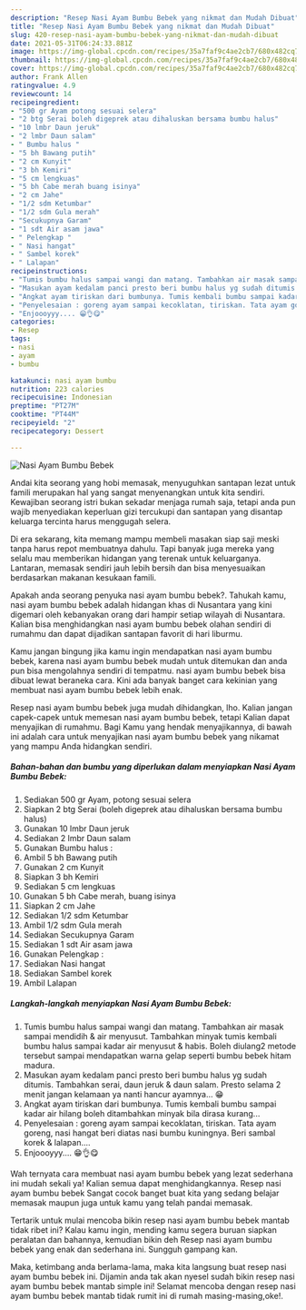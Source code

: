 ```yaml
---
description: "Resep Nasi Ayam Bumbu Bebek yang nikmat dan Mudah Dibuat"
title: "Resep Nasi Ayam Bumbu Bebek yang nikmat dan Mudah Dibuat"
slug: 420-resep-nasi-ayam-bumbu-bebek-yang-nikmat-dan-mudah-dibuat
date: 2021-05-31T06:24:33.881Z
image: https://img-global.cpcdn.com/recipes/35a7faf9c4ae2cb7/680x482cq70/nasi-ayam-bumbu-bebek-foto-resep-utama.jpg
thumbnail: https://img-global.cpcdn.com/recipes/35a7faf9c4ae2cb7/680x482cq70/nasi-ayam-bumbu-bebek-foto-resep-utama.jpg
cover: https://img-global.cpcdn.com/recipes/35a7faf9c4ae2cb7/680x482cq70/nasi-ayam-bumbu-bebek-foto-resep-utama.jpg
author: Frank Allen
ratingvalue: 4.9
reviewcount: 14
recipeingredient:
- "500 gr Ayam potong sesuai selera"
- "2 btg Serai boleh digeprek atau dihaluskan bersama bumbu halus"
- "10 lmbr Daun jeruk"
- "2 lmbr Daun salam"
- " Bumbu halus "
- "5 bh Bawang putih"
- "2 cm Kunyit"
- "3 bh Kemiri"
- "5 cm lengkuas"
- "5 bh Cabe merah buang isinya"
- "2 cm Jahe"
- "1/2 sdm Ketumbar"
- "1/2 sdm Gula merah"
- "Secukupnya Garam"
- "1 sdt Air asam jawa"
- " Pelengkap "
- " Nasi hangat"
- " Sambel korek"
- " Lalapan"
recipeinstructions:
- "Tumis bumbu halus sampai wangi dan matang. Tambahkan air masak sampai mendidih &amp; air menyusut. Tambahkan minyak tumis kembali bumbu halus sampai kadar air menyusut &amp; habis. Boleh diulang2 metode tersebut sampai mendapatkan warna gelap seperti bumbu bebek hitam madura."
- "Masukan ayam kedalam panci presto beri bumbu halus yg sudah ditumis. Tambahkan serai, daun jeruk &amp; daun salam. Presto selama 2 menit jangan kelamaan ya nanti hancur ayamnya... 😁"
- "Angkat ayam tiriskan dari bumbunya. Tumis kembali bumbu sampai kadar air hilang boleh ditambahkan minyak bila dirasa kurang..."
- "Penyelesaian : goreng ayam sampai kecoklatan, tiriskan. Tata ayam goreng, nasi hangat beri diatas nasi bumbu kuningnya. Beri sambal korek &amp; lalapan...."
- "Enjoooyyy.... 😁👌😋"
categories:
- Resep
tags:
- nasi
- ayam
- bumbu

katakunci: nasi ayam bumbu 
nutrition: 223 calories
recipecuisine: Indonesian
preptime: "PT27M"
cooktime: "PT44M"
recipeyield: "2"
recipecategory: Dessert

---
```



![Nasi Ayam Bumbu Bebek](https://img-global.cpcdn.com/recipes/35a7faf9c4ae2cb7/680x482cq70/nasi-ayam-bumbu-bebek-foto-resep-utama.jpg)

Andai kita seorang yang hobi memasak, menyuguhkan santapan lezat untuk famili merupakan hal yang sangat menyenangkan untuk kita sendiri. Kewajiban seorang istri bukan sekadar menjaga rumah saja, tetapi anda pun wajib menyediakan keperluan gizi tercukupi dan santapan yang disantap keluarga tercinta harus menggugah selera.

Di era  sekarang, kita memang mampu membeli masakan siap saji meski tanpa harus repot membuatnya dahulu. Tapi banyak juga mereka yang selalu mau memberikan hidangan yang terenak untuk keluarganya. Lantaran, memasak sendiri jauh lebih bersih dan bisa menyesuaikan berdasarkan makanan kesukaan famili. 



Apakah anda seorang penyuka nasi ayam bumbu bebek?. Tahukah kamu, nasi ayam bumbu bebek adalah hidangan khas di Nusantara yang kini digemari oleh kebanyakan orang dari hampir setiap wilayah di Nusantara. Kalian bisa menghidangkan nasi ayam bumbu bebek olahan sendiri di rumahmu dan dapat dijadikan santapan favorit di hari liburmu.

Kamu jangan bingung jika kamu ingin mendapatkan nasi ayam bumbu bebek, karena nasi ayam bumbu bebek mudah untuk ditemukan dan anda pun bisa mengolahnya sendiri di tempatmu. nasi ayam bumbu bebek bisa dibuat lewat beraneka cara. Kini ada banyak banget cara kekinian yang membuat nasi ayam bumbu bebek lebih enak.

Resep nasi ayam bumbu bebek juga mudah dihidangkan, lho. Kalian jangan capek-capek untuk memesan nasi ayam bumbu bebek, tetapi Kalian dapat menyajikan di rumahmu. Bagi Kamu yang hendak menyajikannya, di bawah ini adalah cara untuk menyajikan nasi ayam bumbu bebek yang nikamat yang mampu Anda hidangkan sendiri.

<!--inarticleads1-->

##### Bahan-bahan dan bumbu yang diperlukan dalam menyiapkan Nasi Ayam Bumbu Bebek:

1. Sediakan 500 gr Ayam, potong sesuai selera
1. Siapkan 2 btg Serai (boleh digeprek atau dihaluskan bersama bumbu halus)
1. Gunakan 10 lmbr Daun jeruk
1. Sediakan 2 lmbr Daun salam
1. Gunakan  Bumbu halus :
1. Ambil 5 bh Bawang putih
1. Gunakan 2 cm Kunyit
1. Siapkan 3 bh Kemiri
1. Sediakan 5 cm lengkuas
1. Gunakan 5 bh Cabe merah, buang isinya
1. Siapkan 2 cm Jahe
1. Sediakan 1/2 sdm Ketumbar
1. Ambil 1/2 sdm Gula merah
1. Sediakan Secukupnya Garam
1. Sediakan 1 sdt Air asam jawa
1. Gunakan  Pelengkap :
1. Sediakan  Nasi hangat
1. Sediakan  Sambel korek
1. Ambil  Lalapan




<!--inarticleads2-->

##### Langkah-langkah menyiapkan Nasi Ayam Bumbu Bebek:

1. Tumis bumbu halus sampai wangi dan matang. Tambahkan air masak sampai mendidih &amp; air menyusut. Tambahkan minyak tumis kembali bumbu halus sampai kadar air menyusut &amp; habis. Boleh diulang2 metode tersebut sampai mendapatkan warna gelap seperti bumbu bebek hitam madura.
1. Masukan ayam kedalam panci presto beri bumbu halus yg sudah ditumis. Tambahkan serai, daun jeruk &amp; daun salam. Presto selama 2 menit jangan kelamaan ya nanti hancur ayamnya... 😁
1. Angkat ayam tiriskan dari bumbunya. Tumis kembali bumbu sampai kadar air hilang boleh ditambahkan minyak bila dirasa kurang...
1. Penyelesaian : goreng ayam sampai kecoklatan, tiriskan. Tata ayam goreng, nasi hangat beri diatas nasi bumbu kuningnya. Beri sambal korek &amp; lalapan....
1. Enjoooyyy.... 😁👌😋




Wah ternyata cara membuat nasi ayam bumbu bebek yang lezat sederhana ini mudah sekali ya! Kalian semua dapat menghidangkannya. Resep nasi ayam bumbu bebek Sangat cocok banget buat kita yang sedang belajar memasak maupun juga untuk kamu yang telah pandai memasak.

Tertarik untuk mulai mencoba bikin resep nasi ayam bumbu bebek mantab tidak ribet ini? Kalau kamu ingin, mending kamu segera buruan siapkan peralatan dan bahannya, kemudian bikin deh Resep nasi ayam bumbu bebek yang enak dan sederhana ini. Sungguh gampang kan. 

Maka, ketimbang anda berlama-lama, maka kita langsung buat resep nasi ayam bumbu bebek ini. Dijamin anda tak akan nyesel sudah bikin resep nasi ayam bumbu bebek mantab simple ini! Selamat mencoba dengan resep nasi ayam bumbu bebek mantab tidak rumit ini di rumah masing-masing,oke!.

